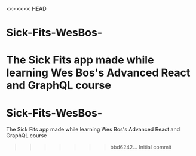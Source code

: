 <<<<<<< HEAD
# Sick-Fits-WesBos-
The Sick Fits app made while learning  Wes Bos's Advanced React and GraphQL course
=======
# Sick-Fits-WesBos-
The Sick Fits app made while learning  Wes Bos's Advanced React and GraphQL course
>>>>>>> bbd6242... Initial commit

